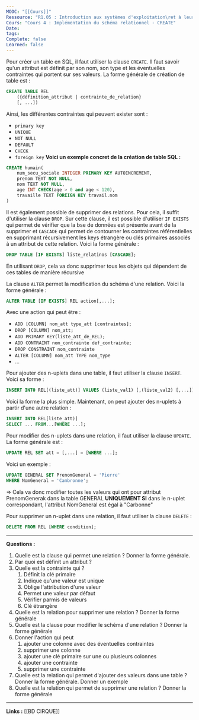 ```yaml
---
MOOC: "[[Cours]]"
Ressource: "R1.05 : Introduction aux systèmes d'exploitation\ret à leur fonctionnement"
Cours: "Cours 4 : Implémentation du schéma relationnel - CREATE"
Date: 
tags: 
Complete: false
Learned: false
---
```

Pour créer un table en SQL, il faut utiliser la clause `CREATE`. Il faut savoir qu'un attribut est définit par son nom, son type et les éventuelles contraintes qui portent sur ses valeurs. La forme générale de création de table est :

```SQL
CREATE TABLE REL
	({définition_attribut | contrainte_de_relation}
	[, ...])
```

Ainsi, les différentes contraintes qui peuvent exister sont :
- `primary key`
- `UNIQUE`
- `NOT NULL`
- `DEFAULT`
- `CHECK`
- `foreign key`
**Voici un exemple concret de la création de table SQL :**

```SQL
CREATE humain(
	num_secu_sociale INTEGER PRIMARY KEY AUTOINCREMENT,
	prenom TEXT NOT NULL,
	nom TEXT NOT NULL,
	age INT CHECK(age > 0 and age < 120),
	travaille TEXT FOREIGN KEY travail.nom	
)
```


Il est également possible de supprimer des relations. Pour cela, il suffit d'utiliser la clause `DROP`. Sur cette clause, il est possible d'utiliser `IF EXISTS` qui permet de vérifier que la bse de données est présente avant de la supprimer et  `CASCADE` qui permet de contourner les contraintes référentielles en supprimant récursivement  les keys étrangère ou clés primaires associés à un attribut de cette relation.
Voici la forme générale :
```SQL
DROP TABLE [IF EXISTS] liste_relatinos [CASCADE];
```
En utilisant `DROP`, cela va donc supprimer tous les objets qui dépendent de ces tables de manière récursive


La clause `ALTER` permet la modification du schéma d'une relation. Voici la forme générale :
```SQL
ALTER TABLE [IF EXISTS] REL action[,...];
```

Avec une action qui peut être :
- `ADD [COLUMN] nom_att type_att [contraintes];`
- `DROP [COLUMN] nom_att;`
- `ADD PRIMARY KEY(liste_att_de_REL);`
- `ADD CONTRAINT nom_contrainte def_contrainte;`
- `DROP CONSTRAINT nom_contrainte`
- `ALTER [COLUMN] nom_att TYPE nom_type`
- ...

Pour ajouter des n-uplets dans une table, il faut utiliser la clause `INSERT`. Voici sa forme :
```SQL
INSERT INTO REL[(liste_att)] VALUES (liste_val1) [,(liste_val2) [,...]];
```
Voici la forme la plus simple. Maintenant, on peut ajouter des n-uplets à partir d'une autre relation :
```SQL
INSERT INTO REL[liste_att)]
SELECT ... FROM...[WHERE ...];
```

Pour modifier des n-uplets dans une relation, il faut utiliser la clause `UPDATE`. La forme générale est :
```SQL
UPDATE REL SET att = [,...] = [WHERE ...];
```
Voici un exemple :
```SQL
UPDATE GENERAL SET PrenomGeneral = 'Pierre'
WHERE NomGeneral = 'Cambronne';
```
⇒ Cela va donc  modifier toutes les valeurs qui ont pour attribut PrenomGenerak dans la table GENERAL **UNIQUEMENT SI** dans le n-uplet correspondant, l'attribut NomGeneral est égal à "Carbonne" 


Pour supprimer un n-uplet dans une relation, il faut utiliser la clause `DELETE` :
```SQL
DELETE FROM REL [WHERE condition];
```

---
**Questions :**
1. Quelle est la clause qui permet une relation ? Donner la forme générale.
2. Par quoi est définit un attribut ?
3. Quelle est la contrainte qui ?
	1. Définit la clé primaire
	2. Indique qu'une valeur est unique
	3. Oblige l'attribution d'une valeur
	4. Permet une valeur par défaut
	5. Vérifier parmis de valeurs
	6. Clé étrangère
4. Quelle est la relation pour supprimer une relation ? Donner la forme générale
5. Quelle est la clause pour modifier le schéma d'une relation ? Donner la forme générale
6. Donner l'action qui peut
	1. ajouter une colonne avec des éventuelles contraintes
	2. supprimer une colonne
	3. ajouter une clé primaire sur une ou plusieurs colonnes
	4. ajouter une contrainte
	5. supprimer une contrainte
7. Quelle est la relation qui permet d'ajouter des valeurs dans une table ? Donner la forme générale. Donner un exemple
8. Quelle est la relation qui permet de supprimer une relation ? Donner la forme générale

---
**Links :**
[[BD CIRQUE]]